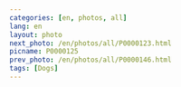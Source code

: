 ```yaml
---
categories: [en, photos, all]
lang: en
layout: photo
next_photo: /en/photos/all/P0000123.html
picname: P0000125
prev_photo: /en/photos/all/P0000146.html
tags: [Dogs]
---
```

